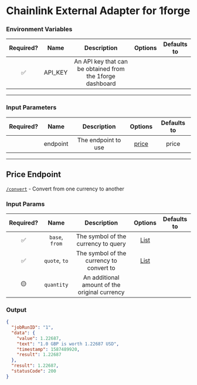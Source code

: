 # Chainlink External Adapter for 1forge

### Environment Variables

| Required? |  Name   |                        Description                        | Options | Defaults to |
| :-------: | :-----: | :-------------------------------------------------------: | :-----: | :---------: |
|    ✅     | API_KEY | An API key that can be obtained from the 1forge dashboard |         |             |

---

### Input Parameters

| Required? |   Name   |     Description     |         Options          | Defaults to |
| :-------: | :------: | :-----------------: | :----------------------: | :---------: |
|           | endpoint | The endpoint to use | [price](#Price-Endpoint) |    price    |

---

## Price Endpoint

[`/convert`](https://1forge.com/api#convert) - Convert from one currency to another

### Input Params

| Required? |      Name      |                  Description                  |                 Options                  | Defaults to |
| :-------: | :------------: | :-------------------------------------------: | :--------------------------------------: | :---------: |
|    ✅     | `base`, `from` |      The symbol of the currency to query      | [List](https://1forge.com/currency-list) |             |
|    ✅     | `quote`, `to`  |   The symbol of the currency to convert to    | [List](https://1forge.com/currency-list) |             |
|    🟡     |   `quantity`   | An additional amount of the original currency |                                          |             |

### Output

```json
{
  "jobRunID": "1",
  "data": {
    "value": 1.22687,
    "text": "1.0 GBP is worth 1.22687 USD",
    "timestamp": 1587489920,
    "result": 1.22687
  },
  "result": 1.22687,
  "statusCode": 200
}
```
